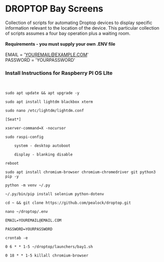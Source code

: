 <h1>DROPTOP Bay Screens</h1>

Collection of scripts for automating Droptop devices to display specific information relevant to the location of the device. This particular collection of scripts assumes a four bay operation plus a waiting room.
<br/>
<br/>
<b>Requirements - you must supply your own .ENV file</b>
<br/>
<br/>
EMAIL = 'YOUREMAIL@EXAMPLE.COM'
<br/>
PASSWORD = 'YOURPASSWORD'


<h3>Install Instructions for Raspberry PI OS LIte</h3>
<br>
<code>
sudo apt update && apt upgrade -y<br>
sudo apt install lightdm blackbox xterm<br>
sudo nano /etc/lightdm/lightdm.conf<br>
[Seat*]<br>
xserver-command=X -nocursor<br>
sudo raspi-config<br>
	system - desktop autoboot<br>
	display - blanking disable<br>
reboot<br>
sudo apt install chromium-browser chromium-chromedriver git python3 pip -y<br>
python -m venv ~/.py<br>
~/.py/bin/pip install selenium python-dotenv<br>
cd ~ && git clone https://github.com/pealock/droptop.git<br>
nano ~/droptop/.env<br>
EMAIL=YOUREMAIL@EMAIL.COM<br>
PASSWORD=YOURPASSWORD<br>
crontab -e<br>
0 6 * * 1-5 ~/droptop/launchers/bay1.sh<br>
0 18 * * 1-5 killall chromium-browser<br>
</code>
